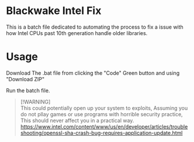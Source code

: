 # Blackwake Intel Fix

This is a batch file dedicated to automating the process to fix a issue with how Intel CPUs past 10th generation handle older libraries.

# Usage
Download The .bat file from clicking the "Code" Green button and using "Download ZIP"

Run the batch file.


> [!WARNING]\
> This could potentially open up your system to exploits, Assuming you do not pllay games or use programs with horrible security practice, This should never affect you in a practical way.
> https://www.intel.com/content/www/us/en/developer/articles/troubleshooting/openssl-sha-crash-bug-requires-application-update.html
